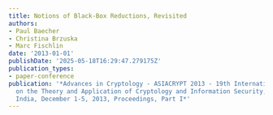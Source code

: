 ```yaml
---
title: Notions of Black-Box Reductions, Revisited
authors:
- Paul Baecher
- Christina Brzuska
- Marc Fischlin
date: '2013-01-01'
publishDate: '2025-05-18T16:29:47.279175Z'
publication_types:
- paper-conference
publication: '*Advances in Cryptology - ASIACRYPT 2013 - 19th International Conference
  on the Theory and Application of Cryptology and Information Security, Bengaluru,
  India, December 1-5, 2013, Proceedings, Part I*'
---
```

